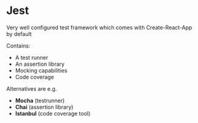 # Jest


Very well configured test framework which comes with Create-React-App by default

<v-click>

Contains:
</v-click>

<v-clicks>

* A test runner
* An assertion library
* Mocking capabilities
* Code coverage

</v-clicks>

<v-click>

Alternatives are e.g.

</v-click>

<v-clicks>

* <strong>Mocha</strong> (testrunner)
* <strong>Chai</strong> (assertion library)
* <strong>Istanbul</strong> (code coverage tool)

</v-clicks>

<!--
- Explain a bit what each of these are!
- Show Jest docs
-->
